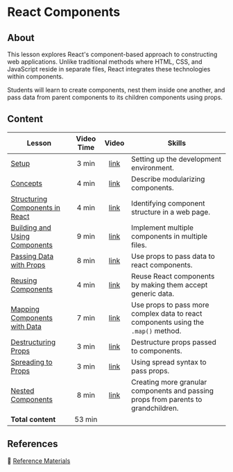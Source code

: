 <!-- ! Do not delete or rename this file! -->
<h1>
  <span class="prefix"></span>
  <span class="headline">React Components</span>
</h1>

## About

This lesson explores React's component-based approach to constructing web applications. Unlike traditional methods where HTML, CSS, and JavaScript reside in separate files, React integrates these technologies within components.

Students will learn to create components, nest them inside one another, and pass data from parent components to its children components using props.

## Content

| Lesson | Video Time | Video | Skills |
| ------ | :--------: | :---: | ------ |
| [Setup](../setup/README.md)                                                     |  3 min | [link](https://generalassembly.wistia.com/medias/2kmay76sx9) | Setting up the development environment.                                            |
| [Concepts](../concepts/README.md)                                               |  4 min | [link](https://generalassembly.wistia.com/medias/2y0hevacnc) | Describe modularizing components.                                                  |
| [Structuring Components in React](../structuring-components-in-react/README.md) |  4 min | [link](https://generalassembly.wistia.com/medias/e0ttdnbckm) | Identifying component structure in a web page.                                     |
| [Building and Using Components](../building-and-using-components/README.md)     |  9 min | [link](https://generalassembly.wistia.com/medias/oiwqxk85t9) | Implement multiple components in multiple files.                                   |
| [Passing Data with Props](../passing-data-with-props/README.md)                 |  8 min | [link](https://generalassembly.wistia.com/medias/lf1w39o3uv) | Use props to pass data to react components.                                        |
| [Reusing Components](../reusing-components/README.md)                           |  4 min | [link](https://generalassembly.wistia.com/medias/ita2jifwqc) | Reuse React components by making them accept generic data.                         |
| [Mapping Components with Data](../mapping-components-with-data/README.md)       |  7 min | [link](https://generalassembly.wistia.com/medias/exp406judg) | Use props to pass more complex data to react components using the `.map()` method. |
| [Destructuring Props](../destructuring-props/README.md)                         |  3 min | [link](https://generalassembly.wistia.com/medias/0ueoi6t98r) | Destructure props passed to components.                                            |
| [Spreading to Props](../spreading-to-props/README.md)                           |  3 min | [link](https://generalassembly.wistia.com/medias/60088fuqrv) | Using spread syntax to pass props.                                                 |
| [Nested Components](../nested-components/README.md)                             |  8 min | [link](https://generalassembly.wistia.com/medias/m5gbq8rsrr) | Creating more granular components and passing props from parents to grandchildren. |
| **Total content**                                                               | 53 min |                                                              |                                                                                    |

## References

📖 [Reference Materials](../references/README.md)
